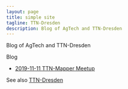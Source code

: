 ```yaml
---
layout: page
title: simple site
tagline: TTN-Dresden
description: Blog of AgTech and TTN-Dresden
---
```


Blog of AgTech and TTN-Dresden 

Blog
- [2019-11-11 TTN-Mapper Meetup](_posts/2019-11-11_Meetup_TTNMapper)


See also 
[TTN-Dresden](https://www.meetup.com/de-DE/AgTech-Dresden/)